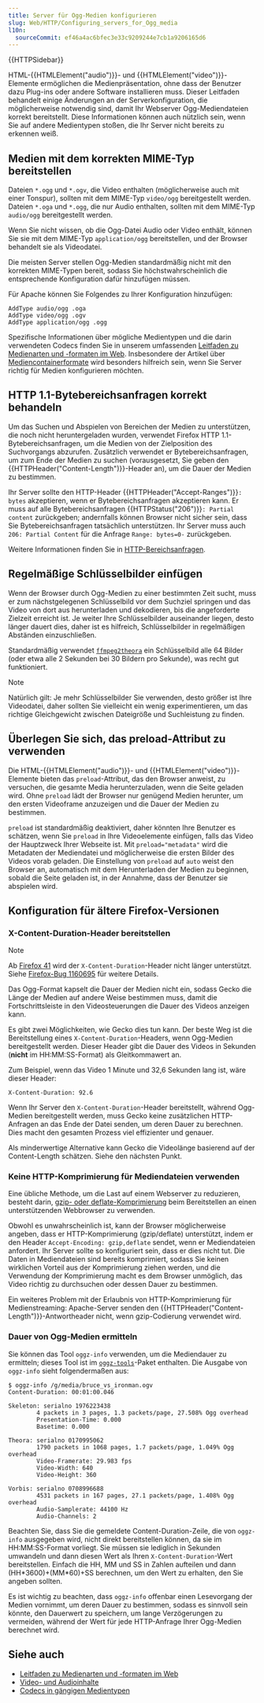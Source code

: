 ```yaml
---
title: Server für Ogg-Medien konfigurieren
slug: Web/HTTP/Configuring_servers_for_Ogg_media
l10n:
  sourceCommit: ef46a4ac6bfec3e33c9209244e7cb1a9206165d6
---
```


{{HTTPSidebar}}

HTML-{{HTMLElement("audio")}}- und {{HTMLElement("video")}}-Elemente ermöglichen die Medienpräsentation, ohne dass der Benutzer dazu Plug-ins oder andere Software installieren muss. Dieser Leitfaden behandelt einige Änderungen an der Serverkonfiguration, die möglicherweise notwendig sind, damit Ihr Webserver Ogg-Mediendateien korrekt bereitstellt. Diese Informationen können auch nützlich sein, wenn Sie auf andere Medientypen stoßen, die Ihr Server nicht bereits zu erkennen weiß.

## Medien mit dem korrekten MIME-Typ bereitstellen

Dateien `*.ogg` und `*.ogv`, die Video enthalten (möglicherweise auch mit einer Tonspur), sollten mit dem MIME-Typ `video/ogg` bereitgestellt werden. Dateien `*.oga` und `*.ogg`, die nur Audio enthalten, sollten mit dem MIME-Typ `audio/ogg` bereitgestellt werden.

Wenn Sie nicht wissen, ob die Ogg-Datei Audio oder Video enthält, können Sie sie mit dem MIME-Typ `application/ogg` bereitstellen, und der Browser behandelt sie als Videodatei.

Die meisten Server stellen Ogg-Medien standardmäßig nicht mit den korrekten MIME-Typen bereit, sodass Sie höchstwahrscheinlich die entsprechende Konfiguration dafür hinzufügen müssen.

Für Apache können Sie Folgendes zu Ihrer Konfiguration hinzufügen:

```plain
AddType audio/ogg .oga
AddType video/ogg .ogv
AddType application/ogg .ogg
```

Spezifische Informationen über mögliche Medientypen und die darin verwendeten Codecs finden Sie in unserem umfassenden [Leitfaden zu Medienarten und -formaten im Web](/de/docs/Web/Media/Formats). Insbesondere der Artikel über [Mediencontainerformate](/de/docs/Web/Media/Formats/Containers) wird besonders hilfreich sein, wenn Sie Server richtig für Medien konfigurieren möchten.

## HTTP 1.1-Bytebereichsanfragen korrekt behandeln

Um das Suchen und Abspielen von Bereichen der Medien zu unterstützen, die noch nicht heruntergeladen wurden, verwendet Firefox HTTP 1.1-Bytebereichsanfragen, um die Medien von der Zielposition des Suchvorgangs abzurufen. Zusätzlich verwendet er Bytebereichsanfragen, um zum Ende der Medien zu suchen (vorausgesetzt, Sie geben den {{HTTPHeader("Content-Length")}}-Header an), um die Dauer der Medien zu bestimmen.

Ihr Server sollte den HTTP-Header {{HTTPHeader("Accept-Ranges")}}`: bytes` akzeptieren, wenn er Bytebereichsanfragen akzeptieren kann. Er muss auf alle Bytebereichsanfragen {{HTTPStatus("206")}}`: Partial content` zurückgeben; andernfalls können Browser nicht sicher sein, dass Sie Bytebereichsanfragen tatsächlich unterstützen. Ihr Server muss auch `206: Partial Content` für die Anfrage `Range: bytes=0-` zurückgeben.

Weitere Informationen finden Sie in [HTTP-Bereichsanfragen](/de/docs/Web/HTTP/Range_requests).

## Regelmäßige Schlüsselbilder einfügen

Wenn der Browser durch Ogg-Medien zu einer bestimmten Zeit sucht, muss er zum nächstgelegenen Schlüsselbild vor dem Suchziel springen und das Video von dort aus herunterladen und dekodieren, bis die angeforderte Zielzeit erreicht ist. Je weiter Ihre Schlüsselbilder auseinander liegen, desto länger dauert dies, daher ist es hilfreich, Schlüsselbilder in regelmäßigen Abständen einzuschließen.

Standardmäßig verwendet [`ffmpeg2theora`](https://gitlab.xiph.org/xiph/ffmpeg2theora) ein Schlüsselbild alle 64 Bilder (oder etwa alle 2 Sekunden bei 30 Bildern pro Sekunde), was recht gut funktioniert.

> [!NOTE]
> Natürlich gilt: Je mehr Schlüsselbilder Sie verwenden, desto größer ist Ihre Videodatei, daher sollten Sie vielleicht ein wenig experimentieren, um das richtige Gleichgewicht zwischen Dateigröße und Suchleistung zu finden.

## Überlegen Sie sich, das preload-Attribut zu verwenden

Die HTML-{{HTMLElement("audio")}}- und {{HTMLElement("video")}}-Elemente bieten das `preload`-Attribut, das den Browser anweist, zu versuchen, die gesamte Media herunterzuladen, wenn die Seite geladen wird. Ohne `preload` lädt der Browser nur genügend Medien herunter, um den ersten Videoframe anzuzeigen und die Dauer der Medien zu bestimmen.

`preload` ist standardmäßig deaktiviert, daher könnten Ihre Benutzer es schätzen, wenn Sie `preload` in Ihre Videoelemente einfügen, falls das Video der Hauptzweck Ihrer Webseite ist. Mit `preload="metadata"` wird die Metadaten der Mediendatei und möglicherweise die ersten Bilder des Videos vorab geladen. Die Einstellung von `preload` auf `auto` weist den Browser an, automatisch mit dem Herunterladen der Medien zu beginnen, sobald die Seite geladen ist, in der Annahme, dass der Benutzer sie abspielen wird.

## Konfiguration für ältere Firefox-Versionen

### X-Content-Duration-Header bereitstellen

> [!NOTE]
> Ab [Firefox 41](/de/docs/Mozilla/Firefox/Releases/41) wird der `X-Content-Duration`-Header nicht länger unterstützt. Siehe [Firefox-Bug 1160695](https://bugzil.la/1160695) für weitere Details.

Das Ogg-Format kapselt die Dauer der Medien nicht ein, sodass Gecko die Länge der Medien auf andere Weise bestimmen muss, damit die Fortschrittsleiste in den Videosteuerungen die Dauer des Videos anzeigen kann.

Es gibt zwei Möglichkeiten, wie Gecko dies tun kann. Der beste Weg ist die Bereitstellung eines `X-Content-Duration`-Headers, wenn Ogg-Medien bereitgestellt werden. Dieser Header gibt die Dauer des Videos in Sekunden (**nicht** im HH:MM:SS-Format) als Gleitkommawert an.

Zum Beispiel, wenn das Video 1 Minute und 32,6 Sekunden lang ist, wäre dieser Header:

```http
X-Content-Duration: 92.6
```

Wenn Ihr Server den `X-Content-Duration`-Header bereitstellt, während Ogg-Medien bereitgestellt werden, muss Gecko keine zusätzlichen HTTP-Anfragen an das Ende der Datei senden, um deren Dauer zu berechnen. Dies macht den gesamten Prozess viel effizienter und genauer.

Als minderwertige Alternative kann Gecko die Videolänge basierend auf der Content-Length schätzen. Siehe den nächsten Punkt.

### Keine HTTP-Komprimierung für Mediendateien verwenden

Eine übliche Methode, um die Last auf einem Webserver zu reduzieren, besteht darin, [gzip- oder deflate-Komprimierung](https://betterexplained.com/articles/how-to-optimize-your-site-with-gzip-compression/) beim Bereitstellen an einen unterstützenden Webbrowser zu verwenden.

Obwohl es unwahrscheinlich ist, kann der Browser möglicherweise angeben, dass er HTTP-Komprimierung (gzip/deflate) unterstützt, indem er den Header `Accept-Encoding: gzip,deflate` sendet, wenn er Mediendateien anfordert. Ihr Server sollte so konfiguriert sein, dass er dies nicht tut. Die Daten in Mediendateien sind bereits komprimiert, sodass Sie keinen wirklichen Vorteil aus der Komprimierung ziehen werden, und die Verwendung der Komprimierung macht es dem Browser unmöglich, das Video richtig zu durchsuchen oder dessen Dauer zu bestimmen.

Ein weiteres Problem mit der Erlaubnis von HTTP-Komprimierung für Medienstreaming: Apache-Server senden den {{HTTPHeader("Content-Length")}}-Antwortheader nicht, wenn gzip-Codierung verwendet wird.

### Dauer von Ogg-Medien ermitteln

Sie können das Tool `oggz-info` verwenden, um die Mediendauer zu ermitteln; dieses Tool ist im [`oggz-tools`](https://www.xiph.org/oggz/)-Paket enthalten. Die Ausgabe von `oggz-info` sieht folgendermaßen aus:

```plain
$ oggz-info /g/media/bruce_vs_ironman.ogv
Content-Duration: 00:01:00.046

Skeleton: serialno 1976223438
        4 packets in 3 pages, 1.3 packets/page, 27.508% Ogg overhead
        Presentation-Time: 0.000
        Basetime: 0.000

Theora: serialno 0170995062
        1790 packets in 1068 pages, 1.7 packets/page, 1.049% Ogg overhead
        Video-Framerate: 29.983 fps
        Video-Width: 640
        Video-Height: 360

Vorbis: serialno 0708996688
        4531 packets in 167 pages, 27.1 packets/page, 1.408% Ogg overhead
        Audio-Samplerate: 44100 Hz
        Audio-Channels: 2
```

Beachten Sie, dass Sie die gemeldete Content-Duration-Zeile, die von `oggz-info` ausgegeben wird, nicht direkt bereitstellen können, da sie im HH:MM:SS-Format vorliegt. Sie müssen sie lediglich in Sekunden umwandeln und dann diesen Wert als Ihren `X-Content-Duration`-Wert bereitstellen. Einfach die HH, MM und SS in Zahlen aufteilen und dann (HH\*3600)+(MM\*60)+SS berechnen, um den Wert zu erhalten, den Sie angeben sollten.

Es ist wichtig zu beachten, dass `oggz-info` offenbar einen Lesevorgang der Medien vornimmt, um deren Dauer zu bestimmen, sodass es sinnvoll sein könnte, den Dauerwert zu speichern, um lange Verzögerungen zu vermeiden, während der Wert für jede HTTP-Anfrage Ihrer Ogg-Medien berechnet wird.

## Siehe auch

- [Leitfaden zu Medienarten und -formaten im Web](/de/docs/Web/Media/Formats)
- [Video- und Audioinhalte](/de/docs/Learn/HTML/Multimedia_and_embedding/Video_and_audio_content)
- [Codecs in gängigen Medientypen](/de/docs/Web/Media/Formats/codecs_parameter)
